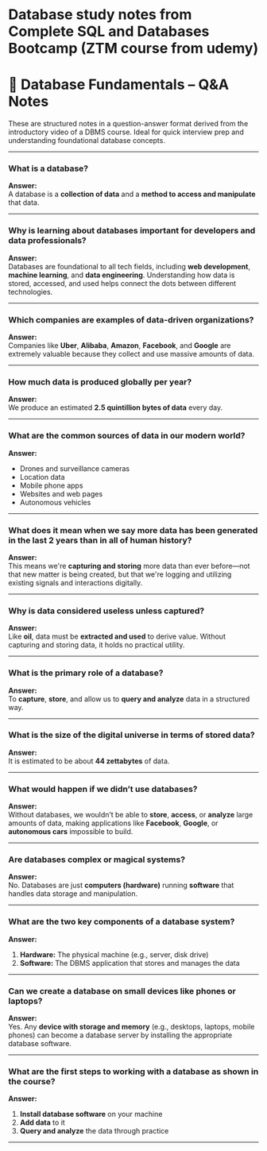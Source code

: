 # Database study notes from Complete SQL and Databases Bootcamp (ZTM course from udemy)

# 📘 Database Fundamentals – Q&A Notes

These are structured notes in a question-answer format derived from the introductory video of a DBMS course. Ideal for quick interview prep and understanding foundational database concepts.

---

### What is a database?  
**Answer:**  
A database is a **collection of data** and a **method to access and manipulate** that data.

---

### Why is learning about databases important for developers and data professionals?  
**Answer:**  
Databases are foundational to all tech fields, including **web development**, **machine learning**, and **data engineering**. Understanding how data is stored, accessed, and used helps connect the dots between different technologies.

---

### Which companies are examples of data-driven organizations?  
**Answer:**  
Companies like **Uber**, **Alibaba**, **Amazon**, **Facebook**, and **Google** are extremely valuable because they collect and use massive amounts of data.

---

### How much data is produced globally per year?  
**Answer:**  
We produce an estimated **2.5 quintillion bytes of data** every day.

---

### What are the common sources of data in our modern world?  
**Answer:**  
- Drones and surveillance cameras  
- Location data  
- Mobile phone apps  
- Websites and web pages  
- Autonomous vehicles  

---

### What does it mean when we say more data has been generated in the last 2 years than in all of human history?  
**Answer:**  
This means we're **capturing and storing** more data than ever before—not that new matter is being created, but that we're logging and utilizing existing signals and interactions digitally.

---

### Why is data considered useless unless captured?  
**Answer:**  
Like **oil**, data must be **extracted and used** to derive value. Without capturing and storing data, it holds no practical utility.

---

### What is the primary role of a database?  
**Answer:**  
To **capture**, **store**, and allow us to **query and analyze** data in a structured way.

---

### What is the size of the digital universe in terms of stored data?  
**Answer:**  
It is estimated to be about **44 zettabytes** of data.

---

### What would happen if we didn’t use databases?  
**Answer:**  
Without databases, we wouldn’t be able to **store**, **access**, or **analyze** large amounts of data, making applications like **Facebook**, **Google**, or **autonomous cars** impossible to build.

---

### Are databases complex or magical systems?  
**Answer:**  
No. Databases are just **computers (hardware)** running **software** that handles data storage and manipulation.

---

### What are the two key components of a database system?  
**Answer:**  
1. **Hardware:** The physical machine (e.g., server, disk drive)  
2. **Software:** The DBMS application that stores and manages the data

---

### Can we create a database on small devices like phones or laptops?  
**Answer:**  
Yes. Any **device with storage and memory** (e.g., desktops, laptops, mobile phones) can become a database server by installing the appropriate database software.

---

### What are the first steps to working with a database as shown in the course?  
**Answer:**  
1. **Install database software** on your machine  
2. **Add data** to it  
3. **Query and analyze** the data through practice

---
